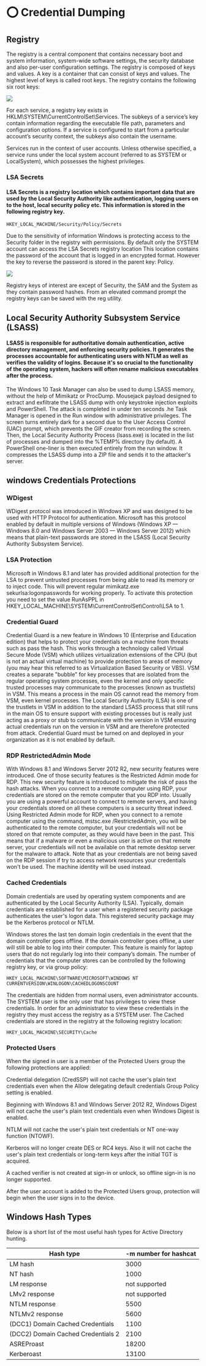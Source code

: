 # ⭕ Credential Dumping

## Registry

The registry is a central component that contains necessary boot and system information, system-wide software settings, the security database and also per-user configuration settings. The registry is composed of keys and values. A key is a container that can consist of keys and values. The highest level of keys is called root keys. The registry contains the following six root keys:

![](<../../../.gitbook/assets/image (254).png>)

For each service, a registry key exists in HKLM\SYSTEM\CurrentControlSet\Services. The subkeys of a service’s key contain information regarding the executable file path, parameters and configuration options. If a service is configured to start from a particular account’s security context, the subkeys also contain the username.

Services run in the context of user accounts. Unless otherwise specified, a service runs under the local system account (referred to as SYSTEM or LocalSystem), which possesses the highest privileges.

### LSA Secrets

#### LSA Secrets is a registry location which contains important data that are used by the Local Security Authority like authentication, logging users on to the host, local security policy etc. This information is stored in the following registry key.

```
HKEY_LOCAL_MACHINE/Security/Policy/Secrets
```

Due to the sensitivity of information Windows is protecting access to the Security folder in the registry with permissions. By default only the SYSTEM account can access the LSA Secrets registry location This location contains the password of the account that is logged in an encrypted format. However the key to reverse the password is stored in the parent key: Policy.

![](<../../../.gitbook/assets/image (250).png>)

Registry keys of interest are except of Security, the SAM and the System as they contain password hashes. From an elevated command prompt the registry keys can be saved with the reg utility.

## Local Security Authority Subsystem Service (LSASS)

#### LSASS is responsible for authoritative domain authentication, active directory management, and enforcing security policies. It generates the processes accountable for authenticating users with NTLM as well as verifies the validity of logins. Because it's so crucial to the functionality of the operating system, hackers will often rename malicious executables after the process.

The Windows 10 Task Manager can also be used to dump LSASS memory, without the help of Mimikatz or ProcDump. Mousejack payload designed to extract and exfiltrate the LSASS dump with only keystroke injection exploits and PowerShell. The attack is completed in under ten seconds .he Task Manager is opened in the Run window with administrative privileges. The screen turns entirely dark for a second due to the User Access Control (UAC) prompt, which prevents the GIF creator from recording the screen. Then, the Local Security Authority Process (lsass.exe) is located in the list of processes and dumped into the %TEMP% directory (by default). A PowerShell one-liner is then executed entirely from the run window. It compresses the LSASS dump into a ZIP file and sends it to the attacker's server.

## windows Credentials Protections

### WDigest

WDigest protocol was introduced in Windows XP and was designed to be used with HTTP Protocol for authentication. Microsoft has this protocol enabled by default in multiple versions of Windows (Windows XP — Windows 8.0 and Windows Server 2003 — Windows Server 2012) which means that plain-text passwords are stored in the LSASS (Local Security Authority Subsystem Service).

### LSA Protection

Microsoft in Windows 8.1 and later has provided additional protection for the LSA to prevent untrusted processes from being able to read its memory or to inject code. This will prevent regular mimikatz.exe sekurlsa:logonpasswords for working properly. To activate this protection you need to set the value RunAsPPL in HKEY\_LOCAL\_MACHINE\SYSTEM\CurrentControlSet\Control\LSA to 1.

### Credential Guard

Credential Guard is a new feature in Windows 10 (Enterprise and Education edition) that helps to protect your credentials on a machine from threats such as pass the hash. This works through a technology called Virtual Secure Mode (VSM) which utilizes virtualization extensions of the CPU (but is not an actual virtual machine) to provide protection to areas of memory (you may hear this referred to as Virtualization Based Security or VBS). VSM creates a separate "bubble" for key processes that are isolated from the regular operating system processes, even the kernel and only specific trusted processes may communicate to the processes (known as trustlets) in VSM. This means a process in the main OS cannot read the memory from VSM, even kernel processes. The Local Security Authority (LSA) is one of the trustlets in VSM in addition to the standard LSASS process that still runs in the main OS to ensure support with existing processes but is really just acting as a proxy or stub to communicate with the version in VSM ensuring actual credentials run on the version in VSM and are therefore protected from attack. Credential Guard must be turned on and deployed in your organization as it is not enabled by default.

### RDP RestrictedAdmin Mode

With Windows 8.1 and Windows Server 2012 R2, new security features were introduced. One of those security features is the Restricted Admin mode for RDP. This new security feature is introduced to mitigate the risk of pass the hash attacks. When you connect to a remote computer using RDP, your credentials are stored on the remote computer that you RDP into. Usually you are using a powerful account to connect to remote servers, and having your credentials stored on all these computers is a security threat indeed. Using Restricted Admin mode for RDP, when you connect to a remote computer using the command, mstsc.exe /RestrictedAdmin, you will be authenticated to the remote computer, but your credentials will not be stored on that remote computer, as they would have been in the past. This means that if a malware or even a malicious user is active on that remote server, your credentials will not be available on that remote desktop server for the malware to attack. Note that as your credentials are not being saved on the RDP session if try to access network resources your credentials won't be used. The machine identity will be used instead.

### Cached Credentials

Domain credentials are used by operating system components and are authenticated by the Local Security Authority (LSA). Typically, domain credentials are established for a user when a registered security package authenticates the user's logon data. This registered security package may be the Kerberos protocol or NTLM.

Windows stores the last ten domain login credentials in the event that the domain controller goes offline. If the domain controller goes offline, a user will still be able to log into their computer. This feature is mainly for laptop users that do not regularly log into their company’s domain. The number of credentials that the computer stores can be controlled by the following registry key, or via group policy:

```
HKEY_LOCAL_MACHINE\SOFTWARE\MICROSOFT\WINDOWS NT CURRENTVERSION\WINLOGON\CACHEDLOGONSCOUNT
```

The credentials are hidden from normal users, even administrator accounts. The SYSTEM user is the only user that has privileges to view these credentials. In order for an administrator to view these credentials in the registry they must access the registry as a SYSTEM user. The Cached credentials are stored in the registry at the following registry location:

```
HKEY_LOCAL_MACHINE\SECURITY\Cache
```

### Protected Users

When the signed in user is a member of the Protected Users group the following protections are applied:

Credential delegation (CredSSP) will not cache the user's plain text credentials even when the Allow delegating default credentials Group Policy setting is enabled.

Beginning with Windows 8.1 and Windows Server 2012 R2, Windows Digest will not cache the user's plain text credentials even when Windows Digest is enabled.

NTLM will not cache the user's plain text credentials or NT one-way function (NTOWF).

Kerberos will no longer create DES or RC4 keys. Also it will not cache the user's plain text credentials or long-term keys after the initial TGT is acquired.

A cached verifier is not created at sign-in or unlock, so offline sign-in is no longer supported.

After the user account is added to the Protected Users group, protection will begin when the user signs in to the device.

## Windows Hash Types

Below is a short list of the most useful hash types for Active Directory hunting.

| Hash type                            | -m number for hashcat |
| ------------------------------------ | --------------------- |
| LM hash                              | 3000                  |
| NT hash                              | 1000                  |
| ​LM response​                        | ​not supported​       |
| ​LMv2 response​                      | ​not supported​       |
| ​NTLM response​                      | 5500                  |
| ​NTLMv2 response​                    | 5600                  |
| ​(DCC1) Domain Cached Credentials​   | 1100                  |
| ​(DCC2) Domain Cached Credentials 2​ | 2100                  |
| ​ASREProast​                         | 18200                 |
| ​Kerberoast​                         | 13100                 |
